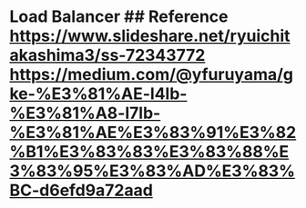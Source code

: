 # Load Balancer ## Reference <https://www.slideshare.net/ryuichitakashima3/ss-72343772> <https://medium.com/@yfuruyama/gke-%E3%81%AE-l4lb-%E3%81%A8-l7lb-%E3%81%AE%E3%83%91%E3%82%B1%E3%83%83%E3%83%88%E3%83%95%E3%83%AD%E3%83%BC-d6efd9a72aad>
